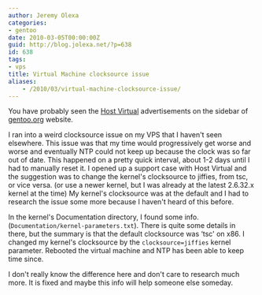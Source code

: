 ```yaml
---
author: Jeremy Olexa
categories:
- gentoo
date: 2010-03-05T00:00:00Z
guid: http://blog.jolexa.net/?p=638
id: 638
tags:
- vps
title: Virtual Machine clocksource issue
aliases:
    - /2010/03/virtual-machine-clocksource-issue/
---
```


You have probably seen the [Host Virtual][1] advertisements on the sidebar of [gentoo.org][2] website.

I ran into a weird clocksource issue on my VPS that I haven't seen elsewhere. This issue was that my time would progressively get worse and worse and eventually NTP could not keep up because the clock was so far out of date. This happened on a pretty quick interval, about 1-2 days until I had to manually reset it. I opened up a support case with Host Virtual and the suggestion was to change the kernel's clocksource to jiffies, from tsc, or vice versa. (or use a newer kernel, but I was already at the latest 2.6.32.x kernel at the time) My kernel's clocksource was at the default and I had to research the issue some more because I haven't heard of this before.

In the kernel's Documentation directory, I found some info. (`Documentation/kernel-parameters.txt`). There is quite some details in there, but the summary is that the default clocksource was &#8216;tsc' on x86. I changed my kernel's clocksource by the `clocksource=jiffies` kernel parameter. Rebooted the virtual machine and NTP has been able to keep time since.

I don't really know the difference here and don't care to research much more. It is fixed and maybe this info will help someone else someday.

 [1]: http://vr.org/
 [2]: http://www.gentoo.org/